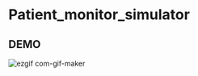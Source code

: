 # Patient_monitor_simulator
## DEMO
![ezgif com-gif-maker](https://user-images.githubusercontent.com/61319952/183145579-894a0aad-0ad3-49c3-931f-f3e22a54386f.gif)

